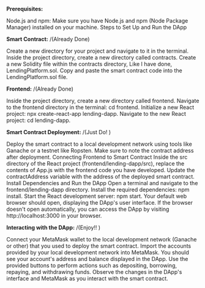 **Prerequisites:** 

Node.js and npm: Make sure you have Node.js and npm (Node Package Manager) installed on your machine.
Steps to Set Up and Run the DApp

**Smart Contract:** /(Already Done)

Create a new directory for your project and navigate to it in the terminal.
Inside the project directory, create a new directory called contracts.
Create a new Solidity file within the contracts directory, Like I have done, LendingPlatform.sol.
Copy and paste the smart contract code into the LendingPlatform.sol file.

**Frontend:** /(Already Done)

Inside the project directory, create a new directory called frontend.
Navigate to the frontend directory in the terminal: cd frontend.
Initialize a new React project: npx create-react-app lending-dapp.
Navigate to the new React project: cd lending-dapp.


**Smart Contract Deployment:** /(Just Do! )

Deploy the smart contract to a local development network using tools like Ganache or a testnet like Ropsten.
Make sure to note the contract address after deployment.
Connecting Frontend to Smart Contract
Inside the src directory of the React project (frontend/lending-dapp/src), replace the contents of App.js with the frontend code you have developed.
Update the contractAddress variable with the address of the deployed smart contract.
Install Dependencies and Run the DApp
Open a terminal and navigate to the frontend/lending-dapp directory.
Install the required dependencies: npm install.
Start the React development server: npm start.
Your default web browser should open, displaying the DApp's user interface.
If the browser doesn't open automatically, you can access the DApp by visiting http://localhost:3000 in your browser.


**Interacting with the DApp:** /(Enjoy!! )

Connect your MetaMask wallet to the local development network (Ganache or other) that you used to deploy the smart contract.
Import the accounts provided by your local development network into MetaMask.
You should see your account's address and balance displayed in the DApp.
Use the provided buttons to perform actions such as depositing, borrowing, repaying, and withdrawing funds.
Observe the changes in the DApp's interface and MetaMask as you interact with the smart contract.
